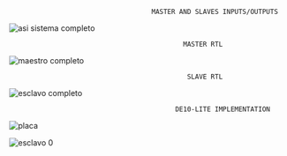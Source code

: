 
                                        MASTER AND SLAVES INPUTS/OUTPUTS

![asi sistema completo](https://user-images.githubusercontent.com/79548135/109558596-e7c6f600-7ad9-11eb-8be8-87cf71d656d8.png)


                                                MASTER RTL
                                        
 ![maestro completo](https://user-images.githubusercontent.com/79548135/109559237-b6025f00-7ada-11eb-8039-0e00db0d0b48.png)
 
 
                                                 SLAVE RTL
                                        
 ![esclavo completo](https://user-images.githubusercontent.com/79548135/109559255-ba2e7c80-7ada-11eb-889b-eecd815eee22.png)
 
 
                                              DE10-LITE IMPLEMENTATION
                                              
![placa](https://user-images.githubusercontent.com/79548135/109556379-07a8ea80-7ad7-11eb-8c71-e24374bd9107.png)
                                       
![esclavo 0](https://user-images.githubusercontent.com/79548135/109554166-2eb1ed00-7ad4-11eb-930d-1eda38c1ac77.jpg)
 
